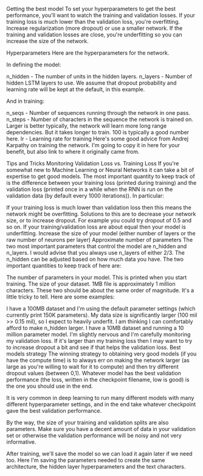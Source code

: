 Getting the best model
To set your hyperparameters to get the best performance, you'll want to watch the training and validation losses. If your training loss is much lower than the validation loss, you're overfitting. Increase regularization (more dropout) or use a smaller network. If the training and validation losses are close, you're underfitting so you can increase the size of the network.

Hyperparameters
Here are the hyperparameters for the network.

In defining the model:

n_hidden - The number of units in the hidden layers.
n_layers - Number of hidden LSTM layers to use.
We assume that dropout probability and learning rate will be kept at the default, in this example.

And in training:

n_seqs - Number of sequences running through the network in one pass.
n_steps - Number of characters in the sequence the network is trained on. Larger is better typically, the network will learn more long range dependencies. But it takes longer to train. 100 is typically a good number here.
lr - Learning rate for training
Here's some good advice from Andrej Karpathy on training the network. I'm going to copy it in here for your benefit, but also link to where it originally came from.

Tips and Tricks
Monitoring Validation Loss vs. Training Loss
If you're somewhat new to Machine Learning or Neural Networks it can take a bit of expertise to get good models. The most important quantity to keep track of is the difference between your training loss (printed during training) and the validation loss (printed once in a while when the RNN is run on the validation data (by default every 1000 iterations)). In particular:

If your training loss is much lower than validation loss then this means the network might be overfitting. Solutions to this are to decrease your network size, or to increase dropout. For example you could try dropout of 0.5 and so on.
If your training/validation loss are about equal then your model is underfitting. Increase the size of your model (either number of layers or the raw number of neurons per layer)
Approximate number of parameters
The two most important parameters that control the model are n_hidden and n_layers. I would advise that you always use n_layers of either 2/3. The n_hidden can be adjusted based on how much data you have. The two important quantities to keep track of here are:

The number of parameters in your model. This is printed when you start training.
The size of your dataset. 1MB file is approximately 1 million characters.
These two should be about the same order of magnitude. It's a little tricky to tell. Here are some examples:

I have a 100MB dataset and I'm using the default parameter settings (which currently print 150K parameters). My data size is significantly larger (100 mil >> 0.15 mil), so I expect to heavily underfit. I am thinking I can comfortably afford to make n_hidden larger.
I have a 10MB dataset and running a 10 million parameter model. I'm slightly nervous and I'm carefully monitoring my validation loss. If it's larger than my training loss then I may want to try to increase dropout a bit and see if that helps the validation loss.
Best models strategy
The winning strategy to obtaining very good models (if you have the compute time) is to always err on making the network larger (as large as you're willing to wait for it to compute) and then try different dropout values (between 0,1). Whatever model has the best validation performance (the loss, written in the checkpoint filename, low is good) is the one you should use in the end.

It is very common in deep learning to run many different models with many different hyperparameter settings, and in the end take whatever checkpoint gave the best validation performance.

By the way, the size of your training and validation splits are also parameters. Make sure you have a decent amount of data in your validation set or otherwise the validation performance will be noisy and not very informative.

After training, we'll save the model so we can load it again later if we need too. Here I'm saving the parameters needed to create the same architecture, the hidden layer hyperparameters and the text characters.
